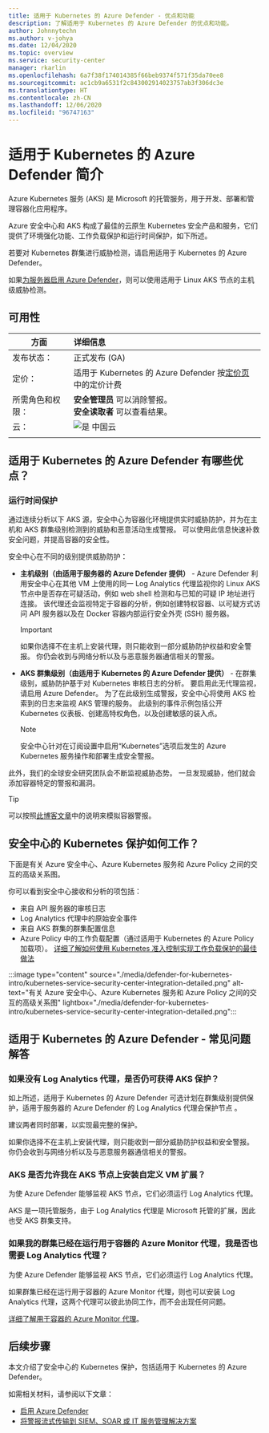 ```yaml
---
title: 适用于 Kubernetes 的 Azure Defender - 优点和功能
description: 了解适用于 Kubernetes 的 Azure Defender 的优点和功能。
author: Johnnytechn
ms.author: v-johya
ms.date: 12/04/2020
ms.topic: overview
ms.service: security-center
manager: rkarlin
ms.openlocfilehash: 6a7f38f174014385f66beb9374f571f35da70ee8
ms.sourcegitcommit: ac1cb9a6531f2c843002914023757ab3f306dc3e
ms.translationtype: HT
ms.contentlocale: zh-CN
ms.lasthandoff: 12/06/2020
ms.locfileid: "96747163"
---
```

# <a name="introduction-to-azure-defender-for-kubernetes"></a>适用于 Kubernetes 的 Azure Defender 简介

Azure Kubernetes 服务 (AKS) 是 Microsoft 的托管服务，用于开发、部署和管理容器化应用程序。

Azure 安全中心和 AKS 构成了最佳的云原生 Kubernetes 安全产品和服务，它们提供了环境强化功能、工作负载保护和运行时间保护，如下所述。

若要对 Kubernetes 群集进行威胁检测，请启用适用于 Kubernetes 的 Azure Defender。

如果[为服务器启用 Azure Defender](defender-for-servers-introduction.md)，则可以使用适用于 Linux AKS 节点的主机级威胁检测。

## <a name="availability"></a>可用性

|方面|详细信息|
|----|:----|
|发布状态：|正式发布 (GA)|
|定价：|适用于 Kubernetes 的 Azure Defender 按[定价页](security-center-pricing.md)中的定价计费|
|所需角色和权限：|**安全管理员** 可以消除警报。<br>**安全读取者** 可以查看结果。|
|云：|![是](./media/icons/yes-icon.png) 中国云|
|||

## <a name="what-are-the-benefits-of-azure-defender-for-kubernetes"></a>适用于 Kubernetes 的 Azure Defender 有哪些优点？

### <a name="run-time-protection"></a>运行时间保护

通过连续分析以下 AKS 源，安全中心为容器化环境提供实时威胁防护，并为在主机和 AKS 群集级别检测到的威胁和恶意活动生成警报。 可以使用此信息快速补救安全问题，并提高容器的安全性。

安全中心在不同的级别提供威胁防护： 

- **主机级别（由适用于服务器的 Azure Defender 提供）** - Azure Defender 利用安全中心在其他 VM 上使用的同一 Log Analytics 代理监视你的 Linux AKS 节点中是否存在可疑活动，例如 web shell 检测和与已知的可疑 IP 地址进行连接。 该代理还会监视特定于容器的分析，例如创建特权容器、以可疑方式访问 API 服务器以及在 Docker 容器内部运行安全外壳 (SSH) 服务器。

    >[!IMPORTANT]
    > 如果你选择不在主机上安装代理，则只能收到一部分威胁防护权益和安全警报。 你仍会收到与网络分析以及与恶意服务器通信相关的警报。

- **AKS 群集级别（由适用于 Kubernetes 的 Azure Defender 提供）** - 在群集级别，威胁防护基于对 Kubernetes 审核日志的分析。 要启用此无代理监视，请启用 Azure Defender。 为了在此级别生成警报，安全中心将使用 AKS 检索到的日志来监视 AKS 管理的服务。 此级别的事件示例包括公开 Kubernetes 仪表板、创建高特权角色，以及创建敏感的装入点。

    >[!NOTE]
    > 安全中心针对在订阅设置中启用“Kubernetes”选项后发生的 Azure Kubernetes 服务操作和部署生成安全警报。 

此外，我们的全球安全研究团队会不断监视威胁态势。 一旦发现威胁，他们就会添加容器特定的警报和漏洞。

> [!TIP]
> 可以按照[此博客文章](https://techcommunity.microsoft.com/t5/azure-security-center/how-to-demonstrate-the-new-containers-features-in-azure-security/ba-p/1011270)中的说明来模拟容器警报。



## <a name="how-does-security-centers-kubernetes-protection-work"></a>安全中心的 Kubernetes 保护如何工作？

下面是有关 Azure 安全中心、Azure Kubernetes 服务和 Azure Policy 之间的交互的高级关系图。

你可以看到安全中心接收和分析的项包括：

- 来自 API 服务器的审核日志
- Log Analytics 代理中的原始安全事件
- 来自 AKS 群集的群集配置信息
- Azure Policy 中的工作负载配置（通过适用于 Kubernetes 的 Azure Policy 加载项）。 [详细了解如何使用 Kubernetes 准入控制实现工作负载保护的最佳做法](container-security.md#workload-protection-best-practices-using-kubernetes-admission-control)

:::image type="content" source="./media/defender-for-kubernetes-intro/kubernetes-service-security-center-integration-detailed.png" alt-text="有关 Azure 安全中心、Azure Kubernetes 服务和 Azure Policy 之间的交互的高级关系图" lightbox="./media/defender-for-kubernetes-intro/kubernetes-service-security-center-integration-detailed.png":::




## <a name="azure-defender-for-kubernetes---faq"></a>适用于 Kubernetes 的 Azure Defender - 常见问题解答

### <a name="can-i-still-get-aks-protections-without-the-log-analytics-agent"></a>如果没有 Log Analytics 代理，是否仍可获得 AKS 保护？

如上所述，适用于 Kubernetes 的 Azure Defender 可选计划在群集级别提供保护，适用于服务器的 Azure Defender 的 Log Analytics 代理会保护节点 。 

建议两者同时部署，以实现最完整的保护。

如果你选择不在主机上安装代理，则只能收到一部分威胁防护权益和安全警报。 你仍会收到与网络分析以及与恶意服务器通信相关的警报。


### <a name="does-aks-allow-me-to-install-custom-vm-extensions-on-my-aks-nodes"></a>AKS 是否允许我在 AKS 节点上安装自定义 VM 扩展？

为使 Azure Defender 能够监视 AKS 节点，它们必须运行 Log Analytics 代理。 

AKS 是一项托管服务，由于 Log Analytics 代理是 Microsoft 托管的扩展，因此也受 AKS 群集支持。



### <a name="if-my-cluster-is-already-running-an-azure-monitor-for-containers-agent-do-i-need-the-log-analytics-agent-too"></a>如果我的群集已经在运行用于容器的 Azure Monitor 代理，我是否也需要 Log Analytics 代理？

为使 Azure Defender 能够监视 AKS 节点，它们必须运行 Log Analytics 代理。

如果群集已经在运行用于容器的 Azure Monitor 代理，则也可以安装 Log Analytics 代理，这两个代理可以彼此协同工作，而不会出现任何问题。

[详细了解用于容器的 Azure Monitor 代理](../azure-monitor/insights/container-insights-manage-agent.md)。


## <a name="next-steps"></a>后续步骤

本文介绍了安全中心的 Kubernetes 保护，包括适用于 Kubernetes 的 Azure Defender。 

如需相关材料，请参阅以下文章： 

- [启用 Azure Defender](security-center-pricing.md)
- [将警报流式传输到 SIEM、SOAR 或 IT 服务管理解决方案](export-to-siem.md)

